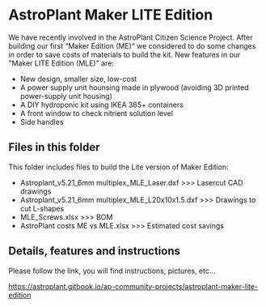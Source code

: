 # AstroPlant Maker LITE Edition

We have recently involved in the AstroPlant Citizen Science Project. After building our first “Maker Edition (ME)“ we considered to do some changes in order to save costs of materials to build the kit. New features in our "Maker LITE Edition (MLE)" are:

- New design, smaller size, low-cost
- A power supply unit hounsing made in plywood (avoiding 3D printed power-supply unit housing)
- A DIY hydroponic kit using IKEA 365+ containers
- A front window to check nitrient solution level
- Side handles

## Files in this folder

This folder includes files to build the Lite version of Maker Edition:

- Astroplant_v5.21_6mm multiplex_MLE_Laser.dxf         >>> Lasercut CAD drawings
- Astroplant_v5.21_6mm multiplex_MLE_L20x10x1.5.dxf    >>> Drawings to cut L-shapes
- MLE_Screws.xlsx                                      >>> BOM
- AstroPlant costs ME vs MLE.xlsx                      >>> Estimated cost savings

## Details, features and instructions

Please follow the link, you will find instructions, pictures, etc...

https://astroplant.gitbook.io/ap-community-projects/astroplant-maker-lite-edition
